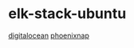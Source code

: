 # elk-stack-ubuntu

[digitalocean](https://www.digitalocean.com/community/tutorials/how-to-install-elasticsearch-logstash-and-kibana-elastic-stack-on-ubuntu-20-04)
[phoenixnap](https://phoenixnap.com/kb/how-to-install-elk-stack-on-ubuntu)
